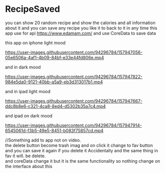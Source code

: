 # RecipeSaved
you can show 20 random recipe and show the calories and all information about it and you can save any recipe you like it to back to it in any time
this app use for api https://www.edamam.com/ 
and use CoreData to save data 

this app on iphone light mood

https://user-images.githubusercontent.com/94296784/157947056-05e6506a-4af1-4b09-84bf-e33e44fd806e.mp4

and in dark mood


https://user-images.githubusercontent.com/94296784/157947822-984e5da0-9121-40bb-a5a9-eb3d313017b1.mp4



and in ipad light mood 

https://user-images.githubusercontent.com/94296784/157947667-ddc8b8e6-c321-4ca8-8ed4-d5302b35a7c4.mp4

and ipad on dark mood 
 

https://user-images.githubusercontent.com/94296784/157947914-6545061d-f3b5-49e5-8451-b083f75857cd.mp4


//Something add to app not on video.       
the delete button become trash imag and on click it change to fav button and you can save it again if you delete it Accidentally and the same thing in fav it will. be delete.           
and coreData change it but it is the same functionality so nothing change on the interface about this 
